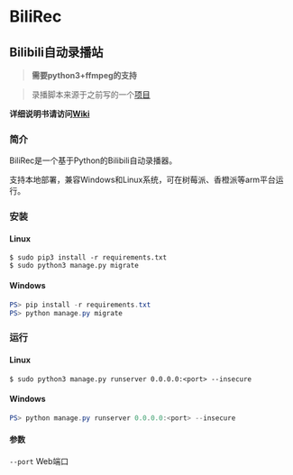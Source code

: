 # BiliRec

## Bilibili自动录播站

> **需要python3+ffmpeg的支持**

> 录播脚本来源于之前写的一个[项目](https://github.com/dreammer12138/DDMonitor)

**详细说明书请访问[Wiki](https://1145141919810.wang/BiliRec)**

### 简介

BiliRec是一个基于Python的Bilibili自动录播器。

支持本地部署，兼容Windows和Linux系统，可在树莓派、香橙派等arm平台运行。

### 安装

#### Linux

```shell
$ sudo pip3 install -r requirements.txt
$ sudo python3 manage.py migrate
```

#### Windows

```powershell
PS> pip install -r requirements.txt
PS> python manage.py migrate
```

### 运行

#### Linux

```shell
$ sudo python3 manage.py runserver 0.0.0.0:<port> --insecure
```

#### Windows

```powershell
PS> python manage.py runserver 0.0.0.0:<port> --insecure
```

#### 参数

`--port` Web端口